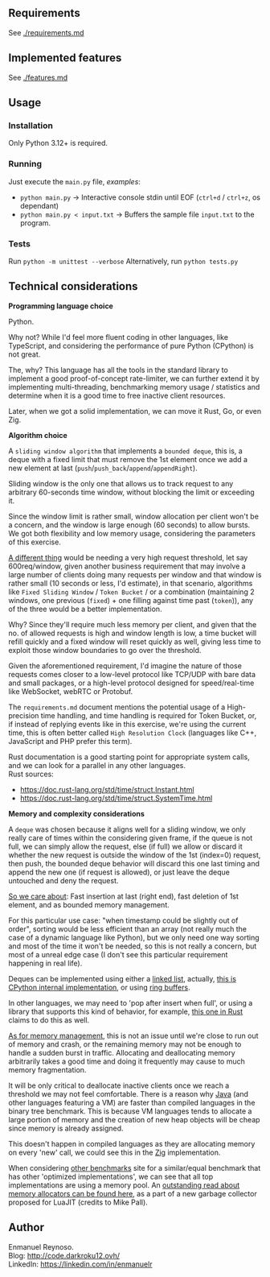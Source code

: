 ## Requirements

See [./requirements.md](requirements.md)

## Implemented features

See [./features.md](features.md)

## Usage

### Installation 
Only Python 3.12+ is required.

### Running
Just execute the `main.py` file, _examples_:
- `python main.py` -> Interactive console stdin until EOF (`ctrl+d` / `ctrl+z`, os dependant)
- `python main.py < input.txt` -> Buffers the sample file `input.txt` to the program.

### Tests
Run `python -m unittest --verbose`
Alternatively, run `python tests.py`

## Technical considerations

__Programming language choice__

Python. 

Why not? While I'd feel more fluent coding in other languages, like TypeScript, and considering the performance
of pure Python (CPython) is not great. 

The, why? This language has all the tools in the standard library to implement
a good proof-of-concept rate-limiter, we can further extend it by implementing multi-threading, benchmarking
memory usage / statistics and determine when it is a good time to free inactive client resources.

Later, when we got a solid implementation, we can move it Rust, Go, or even Zig.

__Algorithm choice__

A `sliding window algorithm` that implements a `bounded deque`, this is, a deque with a fixed limit that must remove the 1st element once we add a new element at last (`push`/`push_back`/`append`/`appendRight`).

Sliding window is the only one that allows us to track request to any arbitrary 60-seconds time window, without blocking the limit or exceeding it.

Since the window limit is rather small, window allocation per client won't be a concern, and the window is large enough (60 seconds) to allow bursts. We got both flexibility and low memory usage, considering the parameters of this exercise.

<u>A different thing</u> would be needing a very high request threshold, let say 600req/window, given another business requirement that may involve a large number of clients doing many requests per window and that window is rather small (10 seconds or less, I'd estimate),
in that scenario, algorithms like `Fixed Sliding Window` / `Token Bucket` / or a combination (maintaining 2 windows, one previous (`fixed`) + one filling against time past (`token`)), any of the three would be a better implementation.

Why? Since they'll require much less memory per client, and given that the no. of allowed requests is high and window length is low, a time bucket will refill quickly and a fixed window will reset quickly as well, giving less time to exploit those window boundaries to go over the threshold.

Given the aforementioned requirement, I'd imagine the nature of those requests comes closer to a low-level protocol like TCP/UDP with bare data and small packages, or a high-level protocol designed for speed/real-time like WebSocket, webRTC or Protobuf.

The `requirements.md` document mentions the potential usage of a High-precision time handling, and time handling is required
for Token Bucket, or, if instead of replying events like in this exercise, we're using the current time, this is often better called `High Resolution Clock` (languages like C++, JavaScript and PHP prefer this term).

Rust documentation is a good starting point for appropriate system calls, and we can look for a parallel in any other languages.
<br> Rust sources:
- https://doc.rust-lang.org/std/time/struct.Instant.html
- https://doc.rust-lang.org/std/time/struct.SystemTime.html

__Memory and complexity considerations__

A `deque` was chosen because it aligns well for a sliding window, we only really care of times within the considering given frame,
if the queue is not full, we can simply allow the request, else (if full) we allow or discard it whether the new request is outside
the window of the 1st (index=0) request, then push, the bounded deque behavior will discard this one last timing and append the new one (if request is allowed), or just leave the deque untouched and deny the request.

<u>So we care about</u>: Fast insertion at last (right end), fast deletion of 1st element, and as bounded memory management.

For this particular use case: "when timestamp could be slightly out of order", sorting would be less efficient than an array (not really much the case of a dynamic language like Python), but we only need one way sorting and most of the time it won't be needed, so this is not really a concern, but most of a unreal edge case (I don't see this particular requirement happening in real life).

Deques can be implemented using either a <u>linked list</u>, actually, [this is CPython internal implementation](https://github.com/python/cpython/blob/1b293b60067f6f4a95984d064ce0f6b6d34c1216/Modules/_collectionsmodule.c#L80-L84), or using <u>ring buffers</u>.

In other languages, we may need to 'pop after insert when full', or using a library that supports this kind of behavior, for example, [this one in Rust](https://docs.rs/bounded-vec-deque/latest/bounded_vec_deque/struct.BoundedVecDeque.html) claims to do this as well.

<u>As for memory management</u>, this is not an issue until we're close to run out of memory and crash, or the remaining memory may not
be enough to handle a sudden burst in traffic. Allocating and deallocating memory arbitrarily takes a good time and doing it frequently
may cause to much memory fragmentation.

It will be only critical to deallocate inactive clients once we reach a threshold we may not feel comfortable.
There is a reason why [Java](https://programming-language-benchmarks.vercel.app/problem/binarytrees) (and other languages featuring a VM) are faster than compiled languages in the binary tree benchmark. This is because VM languages tends to allocate a large portion of memory and the creation of new heap objects will be cheap since memory is already assigned. 

This doesn't happen in compiled languages as they are allocating memory on every 'new' call, we could see this in the [Zig](https://github.com/hanabi1224/Programming-Language-Benchmarks/blob/5628a75a538ca24ec034508b27af2fc59418a4b2/bench/algorithm/binarytrees/1.zig#L69-L77) implementation.

When considering [other benchmarks](https://benchmarksgame-team.pages.debian.net/benchmarksgame/performance/binarytrees.html) site for a similar/equal benchmark that has other 'optimized implementations', we can see that all top implementations are using a memory pool. An [outstanding read about memory allocators can be found here](https://github.com/tarantool/tarantool/wiki/LuaJIT-3.0-new-Garbage-Collector#block-allocator), as a part of a new garbage collector proposed for LuaJIT (credits to Mike Pall). 


## Author

Enmanuel Reynoso. <br>
Blog: http://code.darkroku12.ovh/ <br>
LinkedIn: https://linkedin.com/in/enmanuelr <br>